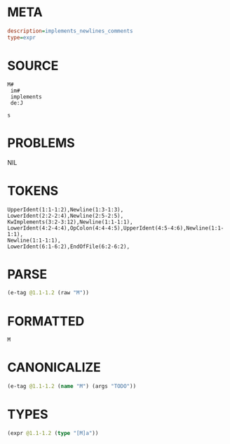 # META
~~~ini
description=implements_newlines_comments
type=expr
~~~
# SOURCE
~~~roc
M#
 im#
 implements
 de:J 
 
s
~~~
# PROBLEMS
NIL
# TOKENS
~~~zig
UpperIdent(1:1-1:2),Newline(1:3-1:3),
LowerIdent(2:2-2:4),Newline(2:5-2:5),
KwImplements(3:2-3:12),Newline(1:1-1:1),
LowerIdent(4:2-4:4),OpColon(4:4-4:5),UpperIdent(4:5-4:6),Newline(1:1-1:1),
Newline(1:1-1:1),
LowerIdent(6:1-6:2),EndOfFile(6:2-6:2),
~~~
# PARSE
~~~clojure
(e-tag @1.1-1.2 (raw "M"))
~~~
# FORMATTED
~~~roc
M
~~~
# CANONICALIZE
~~~clojure
(e-tag @1.1-1.2 (name "M") (args "TODO"))
~~~
# TYPES
~~~clojure
(expr @1.1-1.2 (type "[M]a"))
~~~

